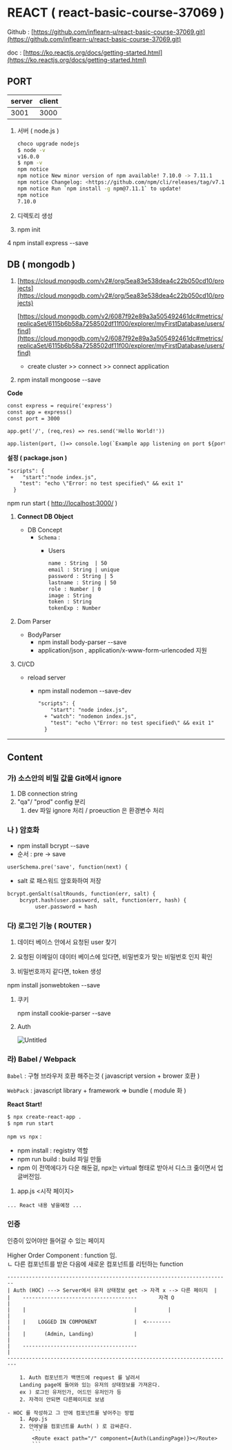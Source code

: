 # REACT ( react-basic-course-37069 )

Github : [https://github.com/inflearn-u/react-basic-course-37069.git](https://github.com/inflearn-u/react-basic-course-37069.git)

doc : [https://ko.reactjs.org/docs/getting-started.html](https://ko.reactjs.org/docs/getting-started.html)

## PORT

| server | client |
| --- | --- |
| 3001   | 3000   | 

1. 서버 ( node.js )

    ```bash
    choco upgrade nodejs
    $ node -v
    v16.0.0
    $ npm -v
    npm notice
    npm notice New minor version of npm available! 7.10.0 -> 7.11.1
    npm notice Changelog: <https://github.com/npm/cli/releases/tag/v7.11.1>
    npm notice Run `npm install -g npm@7.11.1` to update!
    npm notice
    7.10.0
    ```

2. 디렉토리 생성

3. npm init 

4 npm install express --save

## DB ( mongodb )

1. [https://cloud.mongodb.com/v2#/org/5ea83e538dea4c22b050cd10/projects](https://cloud.mongodb.com/v2#/org/5ea83e538dea4c22b050cd10/projects)

    [https://cloud.mongodb.com/v2/6087f92e89a3a505492461dc#metrics/replicaSet/6115b6b58a7258502df11f00/explorer/myFirstDatabase/users/find](https://cloud.mongodb.com/v2/6087f92e89a3a505492461dc#metrics/replicaSet/6115b6b58a7258502df11f00/explorer/myFirstDatabase/users/find)

    - create cluster >> connect >> connect application
2. npm install mongoose --save 

**Code**

```diff
const express = require('express')
const app = express()
const port = 3000

app.get('/', (req,res) => res.send('Hello World!'))

app.listen(port, ()=> console.log(`Example app listening on port ${port}!`))
```

**설정 ( package.json )**

```diff
"scripts": {
 +   "start":"node index.js",
    "test": "echo \"Error: no test specified\" && exit 1"
  }
```

npm run start ( [http://localhost:3000/](http://localhost:3000/) )

1. **Connect DB Object**
    - DB Concept
        - `Schema` :
            - Users

                ```diff
                name : String  | 50
                email : String | unique
                password : String | 5
                lastname : String | 50
                role : Number | 0
                image : String 
                token : String 
                tokenExp : Number
                ```

2. Dom Parser
    - BodyParser
        - npm install body-parser --save
        - application/json ,  application/x-www-form-urlencoded 지원

3.  CI/CD
    - reload server
        - npm install nodemon --save-dev

            ```diff
            "scripts": {
                "start": "node index.js",
              + "watch": "nodemon index.js",
                "test": "echo \"Error: no test specified\" && exit 1"
              }
            ```

---

## Content

### 가)  소스안의 비밀 값을 Git에서 ignore

1. DB connection string 
2. "qa"/ "prod" config 분리
    1. dev 파일 ignore 처리 / proeuction 은 환경변수 처리

### 나 ) 암호화

- npm install bcrypt --save
- 순서 :  pre → save

```diff
userSchema.pre('save', function(next) {
```

- salt 로 패스워드 암호화하여 저장

```diff
bcrypt.genSalt(saltRounds, function(err, salt) {
    bcrypt.hash(user.password, salt, function(err, hash) {
         user.password = hash
```

### 다) 로그인 기능 ( ROUTER )

1. 데이터 베이스 안에서 요청된 user 찾기

2. 요청된 이메일이 데이터 베이스에 있다면, 비밀번호가 맞는 비밀번호 인지 확인

3. 비밀번호까지 같다면, token 생성

npm install jsonwebtoken --save

1. 쿠키

    npm install cookie-parser --save

2. Auth

    ![Untitled](REACT%20(%20react-basic-course-37069%20)%20255bea4b40df4844b728d68f126cea84/Untitled.png)

### 라) Babel / Webpack

`Babel` : 구형 브라우저 호환 해주는것 (  javascript version + brower 호환 ) 

`WebPack` : javascript library + framework ⇒ bundle ( module 화 )

**React Start!** 

```diff
$ npx create-react-app .
$ npm run start
```

`npm vs npx` : 

- npm install : registry 역할
- npm run build : build 파일 만듦
- npm 이 전역에다가 다운 해둔걸, npx는 virtual 형태로 받아서 디스크 줆이면서 업글버전임.

1. app.js <시작 페이지>



```
... React 내용 넣을예정 ...
```


### 인증
인증이 있어야만 들어갈 수 있는 페이지 

Higher Order Component : function 임. <br>
    ㄴ 다른 컴포넌트를 받은 다음에 새로운 컴포넌트를 리턴하는 function
    

    ------------------------------------------------------------------------
    | Auth (HOC) ---> Server에서 유저 상태정보 get -> 자격 x --> 다른 페이지  |
    |    -------------------------------------       자격 O                 | 
    |    |                                   |          |                   |
    |    |    LOGGED IN COMPONENT            |  <--------                   |
    |    |      (Admin, Landing)             |                              |
    |    -------------------------------------                              |
    -------------------------------------------------------------------------
        
        1. Auth 컴포넌트가 백앤드에 request 를 날려서
        Landing page에 들어와 있는 유저의 상태정보를 가져온다.
        ex ) 로그인 유저인가, 어드민 유저인가 등 
        2. 자격이 안되면 다른페이지로 보냄

    - HOC 를 작성하고 그 안에 컴포넌트를 넣어주는 방법 
        1. App.js
        2. 안에넣을 컴포넌트를 Auth( ) 로 감싸준다.
            ```
            <Route exact path="/" component={Auth(LandingPage)}></Route>
            ```
        
